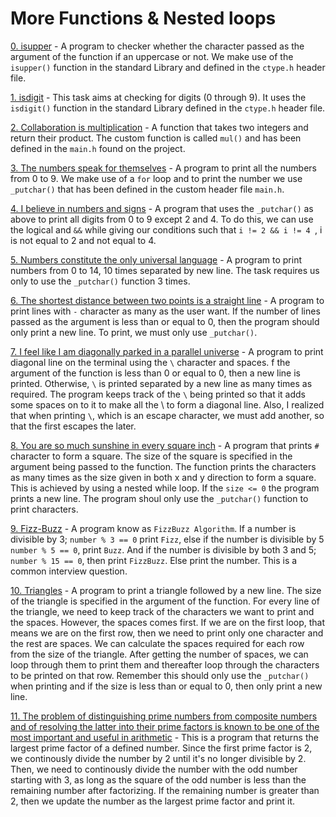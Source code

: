 # More Functions & Nested loops

[0. isupper](./0-isupper.c) - A program to checker whether the character passed as the argument of the function if an uppercase or not. We make use of the `isupper()` function in the standard Library and defined in the `ctype.h` header file.

[1. isdigit](./1-isdigit.c) - This task aims at checking for digits (0 through 9). It uses the `isdigit()` function in the standard Library defined in the `ctype.h` header file.

[2. Collaboration is multiplication](./2-mul.c) - A function that takes two integers and return their product. The custom function is called `mul()` and has been defined in the `main.h` found on the project.

[3. The numbers speak for themselves](./3-print_numbers.c) - A program to print all the numbers from 0 to 9. We make use of a `for` loop and to print the number we use `_putchar()` that has been defined in the custom header file `main.h`.

[4. I believe in numbers and signs](./4-print_most_numbers.c) - A program that uses the `_putchar()` as above to print all digits from 0 to 9 except 2 and 4. To do this, we can use the logical and `&&` while giving our conditions such that `i != 2 && i != 4 `, i is not equal to 2 and not equal to 4.

[5. Numbers constitute the only universal language](./5-more_numbers.c) - A program to print numbers from 0 to 14, 10 times separated by new line. The task requires us only to use the `_putchar()` function 3 times.

[6. The shortest distance between two points is a straight line](./6-print_line.c) - A program to print lines with `-` character as many as the user want. If the number of lines passed as the argument is less than or equal to 0, then the program should only print a new line. To print, we must only use `_putchar()`.

[7. I feel like I am diagonally parked in a parallel universe](./7-print_diagonal.c) - A program to print diagonal line on the terminal using the `\` character and spaces. f the argument of the function is less than 0 or equal to 0, then a new line is printed. Otherwise, `\` is printed separated by a new line as many times as required. The program keeps track of the `\` being printed so that it adds some spaces on to it to make all the \ to form a diagonal line. Also, I realized that when printing `\`, which is an escape character, we must add another, so that the first escapes the later.

[8. You are so much sunshine in every square inch](./8-print_square.c) - A program that prints `#` character to form a square. The size of the square is specified in the argument being passed to the function. The function prints the characters as many times as the size given in both x and y direction to form a square. This is achieved by using a nested while loop. If the `size <= 0` the program prints a new line. The program shoul only use the `_putchar()` function to print characters.

[9. Fizz-Buzz](./9-fizz_buzz.c) - A program know as `FizzBuzz Algorithm`. If a number is divisible by 3; `number % 3 == 0` print `Fizz`, else if the number is divisible by 5 `number % 5 == 0`, print `Buzz`. And if the number is divisible by both 3 and 5; `number % 15 == 0`, then print `FizzBuzz`. Else print the number. This is a common interview question.

[10. Triangles](./10-print_triangle.c) - A program to print a triangle followed by a new line. The size of the triangle is specified in the argument of the function. For every line of the triangle, we need to keep track of the characters we want to print and the spaces. However, the spaces comes first. If we are on the first loop, that means we are on the first row, then we need to print only one character and the rest are spaces. We can calculate the spaces required for each row from the size of the triangle. After getting the number of spaces, we can loop through them to print them and thereafter loop through the characters to be printed on that row. Remember this should only use the `_putchar()` when printing and if the size is less than or equal to 0, then only print a new line.

[11. The problem of distinguishing prime numbers from composite numbers and of resolving the latter into their prime factors is known to be one of the most important and useful in arithmetic](./100-prime_factor.c) - This is a program that returns the largest prime factor of a defined number. Since the first prime factor is 2, we continously divide the number by 2 until it's no longer divisible by 2. Then, we need to continously divide the number with the odd number starting with 3, as long as the square of the odd number is less than the remaining number after factorizing. If the remaining number is greater than 2, then we update the number as the largest prime factor and print it.


